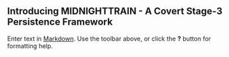 ## Introducing MIDNIGHTTRAIN - A Covert Stage-3 Persistence Framework

Enter text in [Markdown](http://daringfireball.net/projects/markdown/). Use the toolbar above, or click the **?** button for formatting help.
